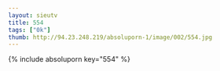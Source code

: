 ```yaml
--- 
layout: sieutv
title: 554
tags: ["0k"]
thumb: http://94.23.248.219/absoluporn-1/image/002/554.jpg
---
```

{% include absoluporn key="554" %} 
